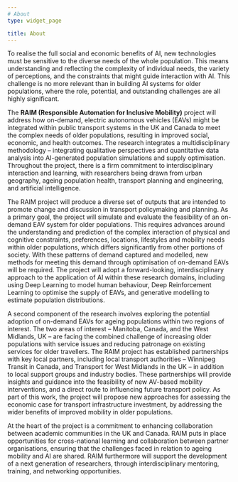 ```yaml
---
# About
type: widget_page

title: About
---
```



To realise the full social and economic benefits of AI, new technologies must be sensitive to the diverse needs of the whole population. This means understanding and reflecting the complexity of individual needs, the variety of perceptions, and the constraints that might guide interaction with AI. This challenge is no more relevant than in building AI systems for older populations, where the role, potential, and outstanding challenges are all highly significant. 

The <strong>RAIM (Responsible Automation for Inclusive Mobility)</strong> project will address how on-demand, electric autonomous vehicles (EAVs) might be integrated within public transport systems in the UK and Canada to meet the complex needs of older populations, resulting in improved social, economic, and health outcomes. The research integrates a multidisciplinary methodology – integrating qualitative perspectives and quantitative data analysis into AI-generated population simulations and supply optimisation. Throughout the project, there is a firm commitment to interdisciplinary interaction and learning, with researchers being drawn from urban geography, ageing population health, transport planning and engineering, and artificial intelligence. 

The RAIM project will produce a diverse set of outputs that are intended to promote change and discussion in transport policymaking and planning. As a primary goal, the project will simulate and evaluate the feasibility of an on-demand EAV system for older populations. This requires advances around the understanding and prediction of the complex interaction of physical and cognitive constraints, preferences, locations, lifestyles and mobility needs within older populations, which differs significantly from other portions of society. With these patterns of demand captured and modelled, new methods for meeting this demand through optimisation of on-demand EAVs will be required. The project will adopt a forward-looking, interdisciplinary approach to the application of AI within these research domains, including using Deep Learning to model human behaviour, Deep Reinforcement Learning to optimise the supply of EAVs, and generative modelling to estimate population distributions. 

A second component of the research involves exploring the potential adoption of on-demand EAVs for ageing populations within two regions of interest. The two areas of interest – Manitoba, Canada, and the West Midlands, UK – are facing the combined challenge of increasing older populations with service issues and reducing patronage on existing services for older travellers. The RAIM project has established partnerships with key local partners, including local transport authorities – Winnipeg Transit in Canada, and Transport for West Midlands in the UK – in addition to local support groups and industry bodies. These partnerships will provide insights and guidance into the feasibility of new AV-based mobility interventions, and a direct route to influencing future transport policy. As part of this work, the project will propose new approaches for assessing the economic case for transport infrastructure investment, by addressing the wider benefits of improved mobility in older populations.

At the heart of the project is a commitment to enhancing collaboration between academic communities in the UK and Canada. RAIM puts in place opportunities for cross-national learning and collaboration between partner organisations, ensuring that the challenges faced in relation to ageing mobility and AI are shared. RAIM furthermore will support the development of a next generation of researchers, through interdisciplinary mentoring, training, and networking opportunities.


